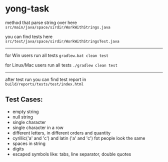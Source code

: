 # yong-task

method that parse string over here `src/main/java/space/sirdir/WorkWithStrings.java`

you can find tests here `src/test/java/space/sirdir/WorkWithStringsTest.java`

----

for Win users run all tests `gradlew.bat clean test`

for Linux/Mac users run all tests `./gradlew clean test`

----

after test run you can find test report in `build/reports/tests/test/index.html`

## Test Cases:
- empty string
- null string
- single character
- single character in a row
- different letters, in different orders and quantity
- cyrillic('а' and 'с') and latin ('a' and 'c') fot people look the same
- spaces in string
- digits
- escaped symbols like: tabs, line separator, double quotes